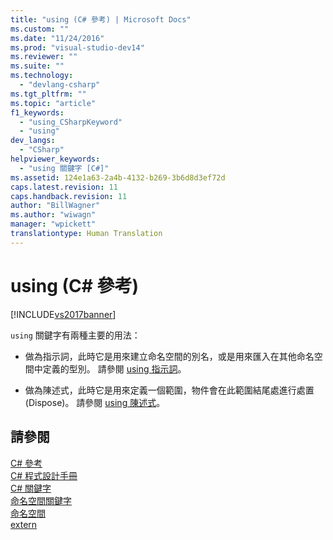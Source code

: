 ```yaml
---
title: "using (C# 參考) | Microsoft Docs"
ms.custom: ""
ms.date: "11/24/2016"
ms.prod: "visual-studio-dev14"
ms.reviewer: ""
ms.suite: ""
ms.technology: 
  - "devlang-csharp"
ms.tgt_pltfrm: ""
ms.topic: "article"
f1_keywords: 
  - "using_CSharpKeyword"
  - "using"
dev_langs: 
  - "CSharp"
helpviewer_keywords: 
  - "using 關鍵字 [C#]"
ms.assetid: 124e1a63-2a4b-4132-b269-3b6d8d3ef72d
caps.latest.revision: 11
caps.handback.revision: 11
author: "BillWagner"
ms.author: "wiwagn"
manager: "wpickett"
translationtype: Human Translation
---
```

# using (C# 參考)
[!INCLUDE[vs2017banner](../../../csharp/includes/vs2017banner.md)]

`using` 關鍵字有兩種主要的用法：  
  
-   做為指示詞，此時它是用來建立命名空間的別名，或是用來匯入在其他命名空間中定義的型別。  請參閱 [using 指示詞](../../../csharp/language-reference/keywords/using-directive.md)。  
  
-   做為陳述式，此時它是用來定義一個範圍，物件會在此範圍結尾處進行處置 \(Dispose\)。  請參閱 [using 陳述式](../../../csharp/language-reference/keywords/using-statement.md)。  
  
## 請參閱  
 [C\# 參考](../../../csharp/language-reference/index.md)   
 [C\# 程式設計手冊](../../../csharp/programming-guide/index.md)   
 [C\# 關鍵字](../../../csharp/language-reference/keywords/index.md)   
 [命名空間關鍵字](../../../csharp/language-reference/keywords/namespace-keywords.md)   
 [命名空間](../../../csharp/programming-guide/namespaces/index.md)   
 [extern](../../../csharp/language-reference/keywords/extern.md)